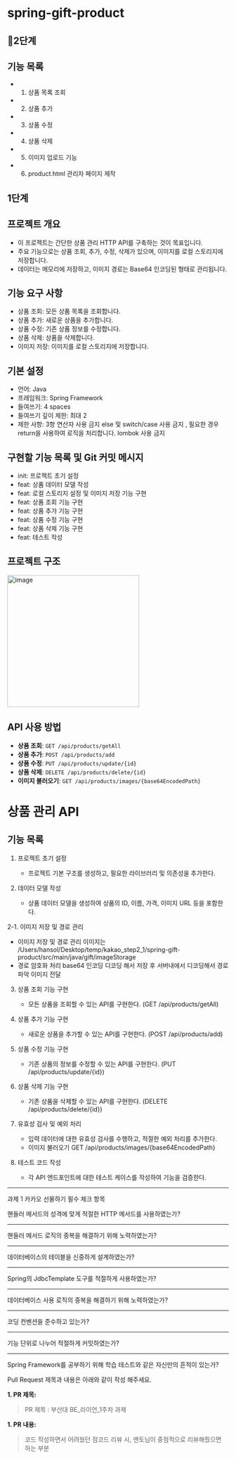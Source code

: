 # spring-gift-product
## 🚀2단계
## 기능 목록

- 1. 상품 목록 조회
- 2. 상품 추가
- 3. 상품 수정
- 4. 상품 삭제
- 5. 이미지 업로드 기능
- 6. product.html 관리자 페이지 제작


## 1단계
## 프로젝트 개요
- 이 프로젝트는 간단한 상품 관리 HTTP API를 구축하는 것이 목표입니다. 
- 주요 기능으로는 상품 조회, 추가, 수정, 삭제가 있으며, 이미지를 로컬 스토리지에 저장합니다. 
- 데이터는 메모리에 저장하고, 이미지 경로는 Base64 인코딩된 형태로 관리됩니다.

## 기능 요구 사항
- 상품 조회: 모든 상품 목록을 조회합니다.
- 상품 추가: 새로운 상품을 추가합니다.
- 상품 수정: 기존 상품 정보를 수정합니다.
- 상품 삭제: 상품을 삭제합니다.
- 이미지 저장: 이미지를 로컬 스토리지에 저장합니다.

## 기본 설정
- 언어: Java
- 프레임워크: Spring Framework
- 들여쓰기: 4 spaces
- 들여쓰기 깊이 제한: 최대 2
- 제한 사항:
3항 연산자 사용 금지
else 및 switch/case 사용 금지 , 필요한 경우 return을 사용하여 로직을 처리합니다.
lombok 사용 금지

## 구현할 기능 목록 및 Git 커밋 메시지
- init: 프로젝트 초기 설정
- feat: 상품 데이터 모델 작성
- feat: 로컬 스토리지 설정 및 이미지 저장 기능 구현
- feat: 상품 조회 기능 구현
- feat: 상품 추가 기능 구현
- feat: 상품 수정 기능 구현
- feat: 상품 삭제 기능 구현
- feat: 테스트 작성

## 프로젝트 구조
<img width="300" alt="image" src="https://github.com/pjhcsols/spring-gift-product/assets/110244523/35c6fc61-0a31-41fb-ba20-1d603419f536">

## API 사용 방법
- **상품 조회**: `GET /api/products/getAll`
- **상품 추가**: `POST /api/products/add`
- **상품 수정**: `PUT /api/products/update/{id}`
- **상품 삭제**: `DELETE /api/products/delete/{id}`
- **이미지 불러오기**: `GET /api/products/images/{base64EncodedPath}`


# 상품 관리 API

## 기능 목록
1. 프로젝트 초기 설정
   - 프로젝트 기본 구조를 생성하고, 필요한 라이브러리 및 의존성을 추가한다.

2. 데이터 모델 작성
   - 상품 데이터 모델을 생성하여 상품의 ID, 이름, 가격, 이미지 URL 등을 포함한다.

2-1. 이미지 저장 및 경로 관리
   - 이미지 저장 및 경로 관리 이미지는 /Users/hansol/Desktop/temp/kakao_step2_1/spring-gift-product/src/main/java/gift/imageStorage
   - 경로 암호화 처리 base64 인코딩 디코딩 해서 저장 후 서버내에서 디코딩해서 경로 파악 이미지 전달

3. 상품 조회 기능 구현
   - 모든 상품을 조회할 수 있는 API를 구현한다. (GET /api/products/getAll)

4. 상품 추가 기능 구현
   - 새로운 상품을 추가할 수 있는 API를 구현한다. (POST /api/products/add)

5. 상품 수정 기능 구현
   - 기존 상품의 정보를 수정할 수 있는 API를 구현한다. (PUT /api/products/update/{id})

6. 상품 삭제 기능 구현
   - 기존 상품을 삭제할 수 있는 API를 구현한다. (DELETE /api/products/delete/{id})

8. 유효성 검사 및 예외 처리
   - 입력 데이터에 대한 유효성 검사를 수행하고, 적절한 예외 처리를 추가한다.
   - 이미지 불러오기 GET /api/products/images/{base64EncodedPath}

9. 테스트 코드 작성
   - 각 API 엔드포인트에 대한 테스트 케이스를 작성하여 기능을 검증한다.




---
과제 1 카카오 선물하기 필수 체크 항목

핸들러 메서드의 성격에 맞게 적절한 HTTP 메서드를 사용하였는가?

---

핸들러 메서드 로직의 중복을 해결하기 위해 노력하였는가?

---

데이터베이스의 테이블을 신중하게 설계하였는가?

---

Spring의 JdbcTemplate 도구를 적절하게 사용하였는가?

---

데이터베이스 사용 로직의 중복을 해결하기 위해 노력하였는가?

---

코딩 컨벤션을 준수하고 있는가?

---

기능 단위로 나누어 적절하게 커밋하였는가?

---

Spring Framework를 공부하기 위해 학습 테스트와 같은 자신만의 흔적이 있는가?

Pull Request 제목과 내용은 아래와 같이 작성 해주세요.

**1. PR 제목:**

> PR 제목 : 부산대 BE_라이언_1주차 과제
> 

**1. PR 내용:**

> 코드 작성하면서 어려웠던 점코드 리뷰 시, 멘토님이 중점적으로 리뷰해줬으면 하는 부분
>
